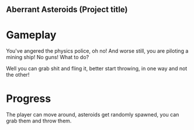 ## Aberrant Asteroids (Project title)

# Gameplay
You've angered the physics police, oh no! And worse still, you are piloting a mining ship! No guns! What to do? <br>

Well you can grab shit and fling it, better start throwing, in one way and not the other!

# Progress
The player can move around, asteroids get randomly spawned, you can grab them and throw them.
